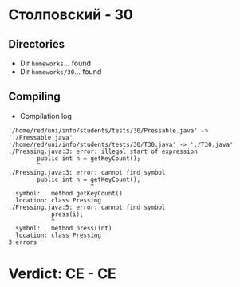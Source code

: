 # Столповский - 30
## Directories
- Dir `homeworks`... found
- Dir `homeworks/30`... found
## Compiling
- Compilation log
```
'/home/red/uni/info/students/tests/30/Pressable.java' -> './Pressable.java'
'/home/red/uni/info/students/tests/30/T30.java' -> './T30.java'
./Pressing.java:3: error: illegal start of expression
        public int n = getKeyCount();
        ^
./Pressing.java:3: error: cannot find symbol
        public int n = getKeyCount();
                       ^
  symbol:   method getKeyCount()
  location: class Pressing
./Pressing.java:5: error: cannot find symbol
            press(i);
            ^
  symbol:   method press(int)
  location: class Pressing
3 errors

```
# Verdict: **CE** - CE
